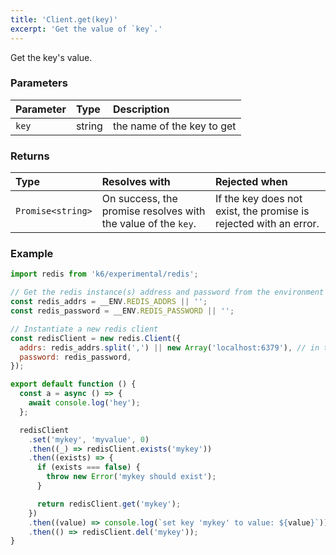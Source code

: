 ```yaml
---
title: 'Client.get(key)'
excerpt: 'Get the value of `key`.'
---
```


Get the key's value.

### Parameters

| Parameter | Type   | Description                |
| :-------- | :----- | :------------------------- |
| `key`     | string | the name of the key to get |


### Returns

| Type              | Resolves with                                                 | Rejected when                                                     |
| :---------------- | :------------------------------------------------------------ | :---------------------------------------------------------------- |
| `Promise<string>` | On success, the promise resolves with the value of the `key`. | If the key does not exist, the promise is rejected with an error. |

### Example

<CodeGroup labels={[]}>

```javascript
import redis from 'k6/experimental/redis';

// Get the redis instance(s) address and password from the environment
const redis_addrs = __ENV.REDIS_ADDRS || '';
const redis_password = __ENV.REDIS_PASSWORD || '';

// Instantiate a new redis client
const redisClient = new redis.Client({
  addrs: redis_addrs.split(',') || new Array('localhost:6379'), // in the form of 'host:port', separated by commas
  password: redis_password,
});

export default function () {
  const a = async () => {
    await console.log('hey');
  };

  redisClient
    .set('mykey', 'myvalue', 0)
    .then((_) => redisClient.exists('mykey'))
    .then((exists) => {
      if (exists === false) {
        throw new Error('mykey should exist');
      }

      return redisClient.get('mykey');
    })
    .then((value) => console.log(`set key 'mykey' to value: ${value}`))
    .then(() => redisClient.del('mykey'));
}
```

</CodeGroup>
